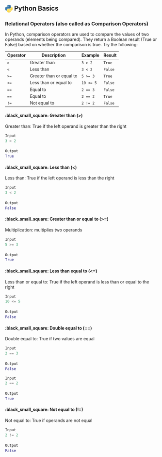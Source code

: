 
<html>
 <body>
  <h2><sub><img src="https://github.com/RadhikaDeshpande1010/skill-icon/blob/main/general-icon/python-icon.png" height="25" width="25"></sub> Python Basics</h2>
  <h3> Relational Operators (also called as Comparison Operators) </h3>
  <p>In Python, comparison operators are used to compare the values of two operands (elements being compared). They return a Boolean result (True or False) based on whether the comparison is true. Try the following: </p>

  | Operator | Description               | Example   | Result  |
  |----------|---------------------------|-----------|---------|
  | `>`      | Greater than              | `3 > 2`   | `True`  |
  | `<`      | Less than                 | `3 < 2`   | `False` |
  | `>=`     | Greater than or equal to  | `5 >= 3`  | `True`  |
  | `<=`     | Less than or equal to     | `10 <= 5` | `False` |
  | `==`     | Equal to                  | `2 == 3`  | `False` |
  | `==`     | Equal to                  | `2 == 2`  | `True`  |
  | `!=`     | Not equal to              | `2 != 2`  | `False` |

  <h4>:black_small_square: Greater than (>)</h4>
  <p>Greater than: True if the left operand is greater than the right</p>
  
  ```python
  Input
  3 > 2
  
  Output
  True
  ```
  <h4>:black_small_square: Less than (<)</h4>
  <p>Less than: True if the left operand is less than the right</p>
  
  ```python
  Input
  3 < 2
  
  Output
  False
  ```
  <h4>:black_small_square: Greater than or equal to (>=)</h4>
  <p>Multiplication: multiplies two operands</p>
  
  ```python
  Input
  5 >= 3
  
  Output
  True
  ```
  <h4>:black_small_square: Less than equal to (<=)</h4>
  <p>Less than or equal to: True if the left operand is less than or equal to the right</p>
  
  ```python
  Input
  10 <= 5
  
  Output
  False
  ```
  <h4>:black_small_square: Double equal to (==)</h4>
  <p>Double equal to: True if two values are equal</p>
  
  ```python
  Input
  2 == 3
  
  Output
  False
  ```
   ```python
   Input
   2 == 2
    
   Output
   True
   ```
  <h4>:black_small_square: Not equal to (!=)</h4>
  <p>Not equal to: True if operands are not equal</p>
  
  ```python
  Input
  2 != 2
  
  Output
  False
  ```
 </body>
</html>

